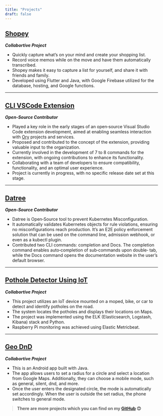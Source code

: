 ```yaml
---
title: "Projects"
draft: false
---
```


## [Shopey](https://play.google.com/store/apps/details?id=com.D2R2.shopey)

**_Collabortive Project_**

- Quickly capture what’s on your mind and create your shopping list.
- Record voice memos while on the move and have them automatically transcribed.
- Shopey makes it easy to capture a list for yourself, and share it with friends and family.
- Developed using Flutter and Java, with Google Firebase utilized for the database, hosting, and Google functions.

---

## [CLI VSCode Extension](https://github.com/vinckr/cli-vscode-extension)

**_Open-Source Contributor_**

- Played a key role in the early stages of an open‐source Visual Studio Code extension development, aimed at enabling seamless interaction with [Ory](https://github.com/ory) projects and services.
- Proposed and contributed to the concept of the extension, providing valuable input to the organization.
- Currently involved in the development of 7 to 8 commands for the extension, with ongoing contributions to enhance its functionality.
- Collaborating with a team of developers to ensure compatibility, functionality, and an optimal user experience.
- Project is currently in progress, with no specific release date set at this stage.

---

## [Datree](https://github.com/datreeio/datree/pulls?q=is%3Apr+is%3Aclosed+author%3Aimrushi)

**_Open-Source Contributor_**

- Datree is Open‐Source tool to prevent Kubernetes Misconfiguration.
- It automatically validates Kubernetes objects for rule violations, ensuring no misconfigurations reach production. It’s an E2E policy enforcement solution that can be used on the command line, admission webhook, or even as a kubectl plugin.
- Contributed two CLI commands: completion and Docs. The completion command enables auto‐completion of sub‐commands upon double‐
  tab, while the Docs command opens the documentation website in the user’s default browser.

---

## [Pothole Detector Using IoT](https://github.com/imrushi/Pothole-detector)

**_Collabortive Project_**

- This project utilizes an IoT device mounted on a moped, bike, or car to detect and identify potholes on the road.
- The system locates the potholes and displays their locations on Maps.
- The project was implemented using the ELK (Elasticsearch, Logstash, Kibana) stack and Python.
- Raspberry Pi monitoring was achieved using Elastic Metricbeat.

---

## [Geo DnD](https://github.com/imrushi/Geo-DnD)

**_Collabortive Project_**

- This is an Android app built with Java.
- The app allows users to set a radius for a circle and select a location from Google Maps. Additionally, they can choose a mobile mode, such as general, silent, dnd, and more.
- Once the user enters the designated circle, the mode is automatically set accordingly. When the user is outside the set radius, the phone
  switches to general mode.

> **There are more projects which you can find on my [GitHub](https://github.com/imrushi?tab=repositories) 😊**
